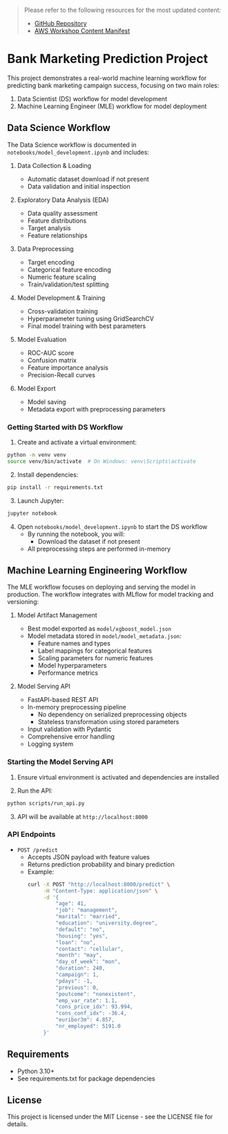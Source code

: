 > Please refer to the following resources for the most updated content:
> - [GitHub Repository](https://github.com/aws-samples/sample-q-dev-sagemaker-bank-marketing-prediction-workshop)
> - [AWS Workshop Content Manifest](https://catalog.us-east-1.prod.workshops.aws/workshops/be5424c9-7f99-4311-8294-d199a9d485c7/en-US)

# Bank Marketing Prediction Project

This project demonstrates a real-world machine learning workflow for predicting bank marketing campaign success, focusing on two main roles:

1. Data Scientist (DS) workflow for model development
2. Machine Learning Engineer (MLE) workflow for model deployment

## Data Science Workflow

The Data Science workflow is documented in `notebooks/model_development.ipynb` and includes:

1. Data Collection & Loading
   - Automatic dataset download if not present
   - Data validation and initial inspection

2. Exploratory Data Analysis (EDA)
   - Data quality assessment
   - Feature distributions
   - Target analysis
   - Feature relationships

3. Data Preprocessing
   - Target encoding
   - Categorical feature encoding
   - Numeric feature scaling
   - Train/validation/test splitting

4. Model Development & Training
   - Cross-validation training
   - Hyperparameter tuning using GridSearchCV
   - Final model training with best parameters

5. Model Evaluation
   - ROC-AUC score
   - Confusion matrix
   - Feature importance analysis
   - Precision-Recall curves

6. Model Export
   - Model saving
   - Metadata export with preprocessing parameters

### Getting Started with DS Workflow

1. Create and activate a virtual environment:
```bash
python -m venv venv
source venv/bin/activate  # On Windows: venv\Scripts\activate
```

2. Install dependencies:
```bash
pip install -r requirements.txt
```

3. Launch Jupyter:
```bash
jupyter notebook
```

4. Open `notebooks/model_development.ipynb` to start the DS workflow
   - By running the notebook, you will:
     - Download the dataset if not present
   - All preprocessing steps are performed in-memory

## Machine Learning Engineering Workflow

The MLE workflow focuses on deploying and serving the model in production. The workflow integrates with MLflow for model tracking and versioning:

1. Model Artifact Management
   - Best model exported as `model/xgboost_model.json`
   - Model metadata stored in `model/model_metadata.json`:
     - Feature names and types
     - Label mappings for categorical features
     - Scaling parameters for numeric features
     - Model hyperparameters
     - Performance metrics

2. Model Serving API
   - FastAPI-based REST API
   - In-memory preprocessing pipeline
     - No dependency on serialized preprocessing objects
     - Stateless transformation using stored parameters
   - Input validation with Pydantic
   - Comprehensive error handling
   - Logging system

### Starting the Model Serving API

1. Ensure virtual environment is activated and dependencies are installed

2. Run the API:
```bash
python scripts/run_api.py
```

3. API will be available at `http://localhost:8000`

### API Endpoints

- `POST /predict`
  - Accepts JSON payload with feature values
  - Returns prediction probability and binary prediction
  - Example:
    ```bash
    curl -X POST "http://localhost:8000/predict" \
         -H "Content-Type: application/json" \
         -d '{
             "age": 41,
             "job": "management",
             "marital": "married",
             "education": "university.degree",
             "default": "no",
             "housing": "yes",
             "loan": "no",
             "contact": "cellular",
             "month": "may",
             "day_of_week": "mon",
             "duration": 240,
             "campaign": 1,
             "pdays": -1,
             "previous": 0,
             "poutcome": "nonexistent",
             "emp_var_rate": 1.1,
             "cons_price_idx": 93.994,
             "cons_conf_idx": -36.4,
             "euribor3m": 4.857,
             "nr_employed": 5191.0
         }'
    ```

## Requirements

- Python 3.10+
- See requirements.txt for package dependencies

## License

This project is licensed under the MIT License - see the LICENSE file for details.
